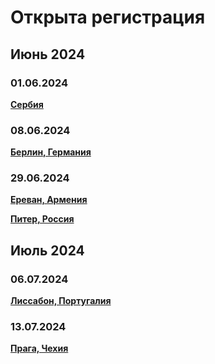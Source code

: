 # Открыта регистрация

## Июнь 2024

### 01.06.2024

**[Сербия](/./upcoming-events/serbia.md)**

### 08.06.2024

**[Берлин, Германия](/./upcoming-events/germany.md)**

### 29.06.2024

**[Ереван, Армения](/./upcoming-events/Yerevan.md)**

**[Питер, Россия](/./reworked-upcoming-events/saint-petersburg.md)**

## Июль 2024

### 06.07.2024

**[Лиссабон, Португалия](/./upcoming-events/Portugal.md)**

### 13.07.2024

**[Прага, Чехия](/./upcoming-events/czechia.md)**
